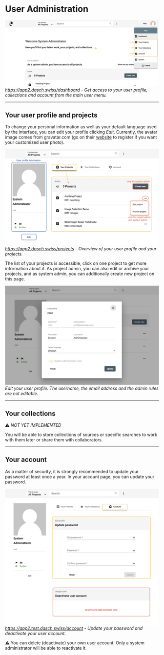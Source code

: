 # User Administration

![Get access to your user profile and more](../assets/images/usermenu-to-userprofile.png)*https://app2.dasch.swiss/dashboard - Get access to your user profile, collections and  account from the main user menu.*

---

## Your user profile and projects

To change your personal information as well as your default language used by the interface, you can edit your profile clicking *Edit*. Currently, the avatar image comes from gravatar.com (go on their [website](http://en.gravatar.com/) to register if you want your customized user photo).

![Get access to your user profile and more](../assets/images/user-profile.png)*https://app2.dasch.swiss/projects - Overview of your user profile and your projects.*

The list of your projects is accessible, click on one project to get more information about it. As project admin, you can also edit or archive your projects, and as system admin, you can additionally create new project on this page.

![Edit user's profile](../assets/images/user-edit-profile.png)*Edit your user profile. The username, the email address and the admin rules are not editable.*

---

## Your collections

&#9888; *NOT YET IMPLEMENTED*

You will be able to store collections of sources or specific searches to work with them later or share them with collaborators.

---

## Your account

As a matter of security, it is strongly recommended to update your password at least once a year. In your account page, you can update your password.

![Get access to the user account where the user can reset its password and deactivate its own account](../assets/images/user-account.png)*https://app2.test.dasch.swiss/account - Update your password and deactivate your user account.*

&#9888;
You can delete (deactivate) your own user account. Only a system administrator will be able to reactivate it.
